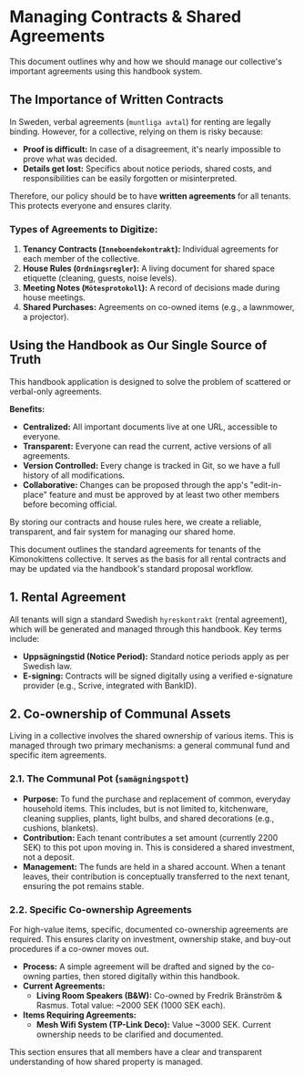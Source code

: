 # Managing Contracts & Shared Agreements

This document outlines why and how we should manage our collective's important agreements using this handbook system.

## The Importance of Written Contracts

In Sweden, verbal agreements (`muntliga avtal`) for renting are legally binding. However, for a collective, relying on them is risky because:

-   **Proof is difficult:** In case of a disagreement, it's nearly impossible to prove what was decided.
-   **Details get lost:** Specifics about notice periods, shared costs, and responsibilities can be easily forgotten or misinterpreted.

Therefore, our policy should be to have **written agreements** for all tenants. This protects everyone and ensures clarity.

### Types of Agreements to Digitize:

1.  **Tenancy Contracts (`Inneboendekontrakt`):** Individual agreements for each member of the collective.
2.  **House Rules (`Ordningsregler`):** A living document for shared space etiquette (cleaning, guests, noise levels).
3.  **Meeting Notes (`Mötesprotokoll`):** A record of decisions made during house meetings.
4.  **Shared Purchases:** Agreements on co-owned items (e.g., a lawnmower, a projector).

## Using the Handbook as Our Single Source of Truth

This handbook application is designed to solve the problem of scattered or verbal-only agreements.

**Benefits:**

-   **Centralized:** All important documents live at one URL, accessible to everyone.
-   **Transparent:** Everyone can read the current, active versions of all agreements.
-   **Version Controlled:** Every change is tracked in Git, so we have a full history of all modifications.
-   **Collaborative:** Changes can be proposed through the app's "edit-in-place" feature and must be approved by at least two other members before becoming official.

By storing our contracts and house rules here, we create a reliable, transparent, and fair system for managing our shared home.

This document outlines the standard agreements for tenants of the Kimonokittens collective. It serves as the basis for all rental contracts and may be updated via the handbook's standard proposal workflow.

## 1. Rental Agreement

All tenants will sign a standard Swedish `hyreskontrakt` (rental agreement), which will be generated and managed through this handbook. Key terms include:

-   **Uppsägningstid (Notice Period):** Standard notice periods apply as per Swedish law.
-   **E-signing:** Contracts will be signed digitally using a verified e-signature provider (e.g., Scrive, integrated with BankID).

## 2. Co-ownership of Communal Assets

Living in a collective involves the shared ownership of various items. This is managed through two primary mechanisms: a general communal fund and specific item agreements.

### 2.1. The Communal Pot (`samägningspott`)

-   **Purpose:** To fund the purchase and replacement of common, everyday household items. This includes, but is not limited to, kitchenware, cleaning supplies, plants, light bulbs, and shared decorations (e.g., cushions, blankets).
-   **Contribution:** Each tenant contributes a set amount (currently 2200 SEK) to this pot upon moving in. This is considered a shared investment, not a deposit.
-   **Management:** The funds are held in a shared account. When a tenant leaves, their contribution is conceptually transferred to the next tenant, ensuring the pot remains stable.

### 2.2. Specific Co-ownership Agreements

For high-value items, specific, documented co-ownership agreements are required. This ensures clarity on investment, ownership stake, and buy-out procedures if a co-owner moves out.

-   **Process:** A simple agreement will be drafted and signed by the co-owning parties, then stored digitally within this handbook.
-   **Current Agreements:**
    -   **Living Room Speakers (B&W):** Co-owned by Fredrik Bränström & Rasmus. Total value: ~2000 SEK (1000 SEK each).
-   **Items Requiring Agreements:**
    -   **Mesh Wifi System (TP-Link Deco):** Value ~3000 SEK. Current ownership needs to be clarified and documented.

This section ensures that all members have a clear and transparent understanding of how shared property is managed. 
